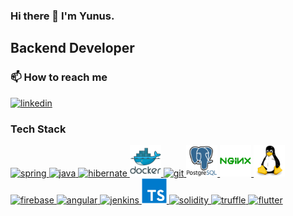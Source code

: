 ### Hi there 👋 I'm Yunus.

<!--
**yunusbagriyanik/yunusbagriyanik** is a ✨ _special_ ✨ repository because its `README.md` (this file) appears on your GitHub profile.

Here are some ideas to get you started:

- 🌱 I’m currently learning ...
- 👯 I’m looking to collaborate on ...
- 🤔 I’m looking for help with ...
- 💬 Ask me about ...
- 📫 How to reach me: ...
- 😄 Pronouns: ...
- ⚡ Fun fact: ...
-->
## Backend Developer

### 📫 How to reach me
<p align="left"> 
<a href="https://tr.linkedin.com/in/yunusbgrynk" target="_blank"> <img src="https://image.similarpng.com/very-thumbnail/2020/07/Linkedin-logo-transparent-PNG.png" alt="linkedin" width="40" height="40"/>
</a>


<h3 align="left">Tech Stack</h3>
<p align="left"> 
<a href="https://www.spring.io" target="_blank"> <img src="https://spring.io/images/spring-logo-9146a4d3298760c2e7e49595184e1975.svg" alt="spring" width="100" height="50"/>
<a href="https://www.java.com/en/" target="_blank"> <img src="https://upload.wikimedia.org/wikipedia/tr/2/2e/Java_Logo.svg" alt="java" width="50" height="50"/>
<a href="https://hibernate.org/orm/" target="_blank"> <img src="https://in.relation.to/images/hibernate_icon_whitebkg.svg" alt="hibernate" width="50" height="50"/>
<a href="https://www.docker.com/" target="_blank"> <img src="https://raw.githubusercontent.com/devicons/devicon/master/icons/docker/docker-original-wordmark.svg" alt="docker" width="50" height="50"/>
<a href="https://git-scm.com/" target="_blank"> <img src="https://www.vectorlogo.zone/logos/git-scm/git-scm-icon.svg" alt="git" width="50" height="50"/>
<a href="https://www.postgresql.org" target="_blank"> <img src="https://raw.githubusercontent.com/devicons/devicon/master/icons/postgresql/postgresql-original-wordmark.svg" alt="postgresql" width="50" height="50"/>
<a href="https://www.nginx.com" target="_blank"> <img src="https://raw.githubusercontent.com/devicons/devicon/master/icons/nginx/nginx-original.svg" alt="nginx" width="50" height="50"/><a href="https://www.linux.org/" target="_blank"> <img src="https://raw.githubusercontent.com/devicons/devicon/master/icons/linux/linux-original.svg" alt="linux" width="50" height="50"/>
<a href="https://firebase.google.com/" target="_blank"> <img src="https://www.vectorlogo.zone/logos/firebase/firebase-icon.svg" alt="firebase" width="50" height="50"/>
<a href="https://angular.io/" target="_blank"> <img src="https://wikiimg.tojsiabtv.com/wikipedia/commons/thumb/c/cf/Angular_full_color_logo.svg/1200px-Angular_full_color_logo.svg.png" alt="angular" width="50" height="50"/>
<a href="https://www.jenkins.io" target="_blank"> <img src="https://www.vectorlogo.zone/logos/jenkins/jenkins-icon.svg" alt="jenkins" width="50" height="50"/>
<a href="https://www.typescriptlang.org/" target="_blank"> <img src="https://raw.githubusercontent.com/devicons/devicon/master/icons/typescript/typescript-original.svg" alt="typescript" width="40" height="40"/>
<a href="https://trufflesuite.com/" target="_blank"> <img src="https://solidity-by-example.org/static/media/logo.ed2942c41ca20fd4f70a.png" alt="solidity" width="50" height="50"/>
<a href="https://www.solidity.io/" target="_blank"> <img src="https://trufflesuite.com/assets/logo.png" alt="truffle" width="40" height="40"/>
<a href="https://www.flutter.io/" target="_blank"> <img src="https://res.cloudinary.com/startup-grind/image/upload/c_fill,dpr_3,f_auto,g_center,h_175,q_auto:good,w_175/v1/gcs/platform-data-dsc/events/flutterlogo_Ni49mu8.png" alt="flutter" width="40" height="40"/>
</p>

